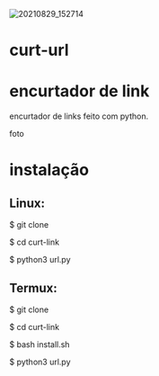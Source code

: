 ![20210829_152714](https://user-images.githubusercontent.com/83184525/131261609-ab80ac86-920f-4c23-b923-d6d74c0eea8a.jpg)
# curt-url
# encurtador de link

encurtador de links feito com python.

foto

# instalação
## Linux:

$ git clone 

$ cd curt-link

$ python3 url.py

## Termux: 

$ git clone 

$ cd curt-link

$ bash install.sh

$ python3 url.py
